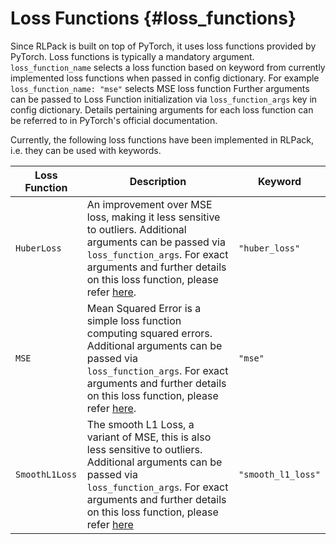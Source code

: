 # Loss Functions {#loss_functions}

Since RLPack is built on top of PyTorch, it uses loss functions provided by PyTorch. Loss functions is typically a 
mandatory argument. `loss_function_name` selects a loss function based on keyword from currently implemented loss 
functions when passed in config dictionary. For example `loss_function_name: "mse"` selects MSE loss function Further 
arguments can be passed to Loss Function initialization via `loss_function_args` key in config dictionary. Details 
pertaining arguments for each loss function can be referred to in PyTorch's official documentation.

Currently, the following loss functions have been implemented in RLPack, i.e. they can be used with keywords.

| Loss Function  | Description                                                                                                                                                                                                                                                                                          | Keyword            |
|----------------|------------------------------------------------------------------------------------------------------------------------------------------------------------------------------------------------------------------------------------------------------------------------------------------------------|--------------------|
| `HuberLoss`    | An improvement over MSE loss, making it less sensitive to outliers. Additional arguments can be passed via `loss_function_args`. For exact arguments and further details on this loss function, please refer [here](https://pytorch.org/docs/stable/generated/torch.nn.HuberLoss.html).              | `"huber_loss"`     |
| `MSE`          | Mean Squared Error is a simple loss function computing squared errors. Additional arguments can be passed via `loss_function_args`. For exact arguments and further details on this loss function, please refer [here](https://pytorch.org/docs/stable/generated/torch.nn.MSELoss.html).             | `"mse"`            |
| `SmoothL1Loss` | The smooth L1 Loss, a variant of MSE, this is also less sensitive to outliers. Additional arguments can be passed via `loss_function_args`. For exact arguments and further details on this loss function, please refer [here](https://pytorch.org/docs/stable/generated/torch.nn.SmoothL1Loss.html) | `"smooth_l1_loss"` |
